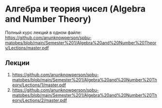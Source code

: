 # Алгебра и теория чисел (Algebra and Number Theory)

Полный курс лекций в одном файле: https://github.com/anunknowperson/spbu-matobes/blob/main/Semester%201/Algebra%20and%20Number%20Theory/Lections/master.pdf

## Лекции
1. https://github.com/anunknowperson/spbu-matobes/blob/main/Semester%201/Algebra%20and%20Number%20Theory/Lections/1/master.pdf
2. https://github.com/anunknowperson/spbu-matobes/blob/main/Semester%201/Algebra%20and%20Number%20Theory/Lections/2/master.pdf
